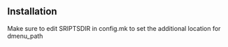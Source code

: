## Installation

Make sure to edit SRIPTSDIR in config.mk to set the additional location for dmenu_path
